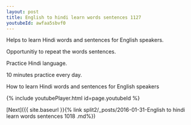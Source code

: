 ```yaml
---
layout: post
title: English to hindi learn words sentences 1127 
youtubeId: awfaa5sbvf0
---
```

 
 
Helps to learn Hindi words and sentences for English speakers.

Opportunitiy to repeat the words sentences. 

Practice Hindi language. 
 
10 minutes practice every day. 
 
How to learn Hindi words and sentences for English speakers 
 
{% include youtubePlayer.html id=page.youtubeId %}
 
 
[Next]({{ site.baseurl }}{% link  split2/_posts/2016-01-31-English to hindi learn words sentences 1018 .md%})
 
